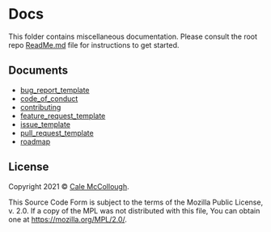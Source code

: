 # Docs

This folder contains miscellaneous documentation. Please consult the root repo [ReadMe.md](../) file for instructions to get started.

## Documents

* [bug_report_template](./bug_report_template)
* [code_of_conduct](./code_of_conduct)
* [contributing](./contributing)
* [feature_request_template](./feature_request_template)
* [issue_template](./issue_template)
* [pull_request_template](./pull_request_template)
* [roadmap](./roadmap)

## License

Copyright 2021 © [Cale McCollough](https://cookingwithcale.org).

This Source Code Form is subject to the terms of the Mozilla Public License, v. 2.0. If a copy of the MPL was not distributed with this file, You can obtain one at <https://mozilla.org/MPL/2.0/>.
